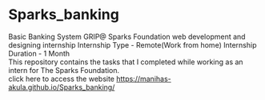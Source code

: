# Sparks_banking
Basic Banking System
GRIP@ Sparks Foundation web development and designing internship
Internship Type - Remote(Work from home)
Internship Duration - 1 Month  
This repository contains the tasks that I completed while working as an intern for The Sparks Foundation.  
click here to access the website https://manihas-akula.github.io/Sparks_banking/
